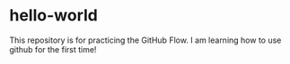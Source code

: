 # hello-world
This repository is for practicing the GitHub Flow.
I am learning how to use github for the first time!
